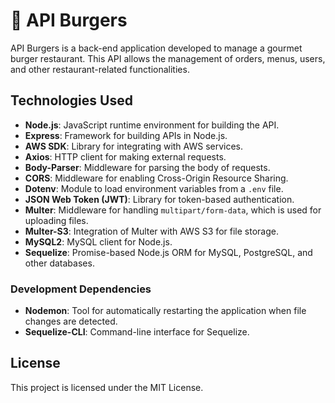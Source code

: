 # 🍔 API Burgers

API Burgers is a back-end application developed to manage a gourmet burger restaurant. This API allows the management of orders, menus, users, and other restaurant-related functionalities.

## Technologies Used

- **Node.js**: JavaScript runtime environment for building the API.
- **Express**: Framework for building APIs in Node.js.
- **AWS SDK**: Library for integrating with AWS services.
- **Axios**: HTTP client for making external requests.
- **Body-Parser**: Middleware for parsing the body of requests.
- **CORS**: Middleware for enabling Cross-Origin Resource Sharing.
- **Dotenv**: Module to load environment variables from a `.env` file.
- **JSON Web Token (JWT)**: Library for token-based authentication.
- **Multer**: Middleware for handling `multipart/form-data`, which is used for uploading files.
- **Multer-S3**: Integration of Multer with AWS S3 for file storage.
- **MySQL2**: MySQL client for Node.js.
- **Sequelize**: Promise-based Node.js ORM for MySQL, PostgreSQL, and other databases.

### Development Dependencies

- **Nodemon**: Tool for automatically restarting the application when file changes are detected.
- **Sequelize-CLI**: Command-line interface for Sequelize.

## License

This project is licensed under the MIT License.
